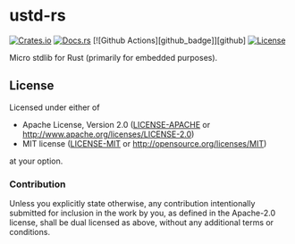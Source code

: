 # ustd-rs

[![Crates.io][crates_badge]][crates]
[![Docs.rs][docs_badge]][docs]
[![Github Actions][github_badge]][github]
[![License][license_badge]][license]

[crates_badge]: https://img.shields.io/crates/v/ustd.svg
[docs_badge]: https://docs.rs/ustd/badge.svg
[license_badge]: https://img.shields.io/crates/l/ustd.svg

[crates]: https://crates.io/crates/ustd
[docs]: https://docs.rs/ustd
[license]: #license

Micro stdlib for Rust (primarily for embedded purposes).

## License

Licensed under either of

 * Apache License, Version 2.0 ([LICENSE-APACHE](LICENSE-APACHE) or http://www.apache.org/licenses/LICENSE-2.0)
 * MIT license ([LICENSE-MIT](LICENSE-MIT) or http://opensource.org/licenses/MIT)

at your option.

### Contribution

Unless you explicitly state otherwise, any contribution intentionally submitted
for inclusion in the work by you, as defined in the Apache-2.0 license, shall be dual licensed as above, without any
additional terms or conditions.
